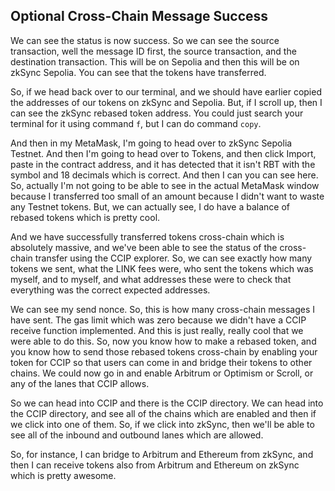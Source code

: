 ## Optional Cross-Chain Message Success

We can see the status is now success. So we can see the source transaction, well the message ID first, the source transaction, and the destination transaction. This will be on Sepolia and then this will be on zkSync Sepolia. You can see that the tokens have transferred. 

So, if we head back over to our terminal, and we should have earlier copied the addresses of our tokens on zkSync and Sepolia. But, if I scroll up, then I can see the zkSync rebased token address. You could just search your terminal for it using command `f`, but I can do command `copy`.

And then in my MetaMask, I'm going to head over to zkSync Sepolia Testnet. And then I'm going to head over to Tokens, and then click Import, paste in the contract address, and it has detected that it isn't RBT with the symbol and 18 decimals which is correct. And then I can you can see here. So, actually I'm not going to be able to see in the actual MetaMask window because I transferred too small of an amount because I didn't want to waste any Testnet tokens. But, we can actually see, I do have a balance of rebased tokens which is pretty cool. 

And we have successfully transferred tokens cross-chain which is absolutely massive, and we've been able to see the status of the cross-chain transfer using the CCIP explorer. So, we can see exactly how many tokens we sent, what the LINK fees were, who sent the tokens which was myself, and to myself, and what addresses these were to check that everything was the correct expected addresses. 

We can see my send nonce. So, this is how many cross-chain messages I have sent. The gas limit which was zero because we didn't have a CCIP receive function implemented. And this is just really, really cool that we were able to do this. So, now you know how to make a rebased token, and you know how to send those rebased tokens cross-chain by enabling your token for CCIP so that users can come in and bridge their tokens to other chains. We could now go in and enable Arbitrum or Optimism or Scroll, or any of the lanes that CCIP allows. 

So we can head into CCIP and there is the CCIP directory. We can head into the CCIP directory, and see all of the chains which are enabled and then if we click into one of them. So, if we click into zkSync, then we'll be able to see all of the inbound and outbound lanes which are allowed. 

So, for instance, I can bridge to Arbitrum and Ethereum from zkSync, and then I can receive tokens also from Arbitrum and Ethereum on zkSync which is pretty awesome. 
